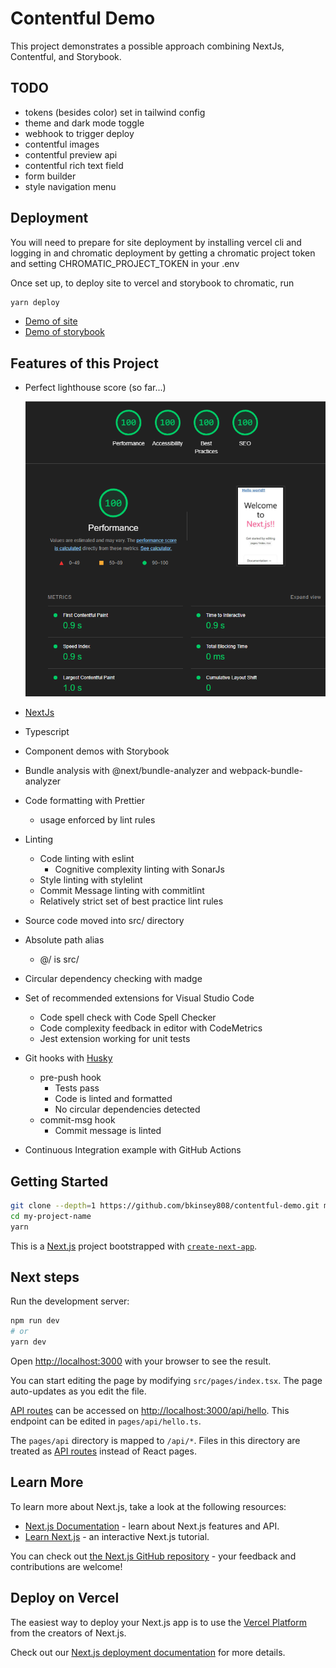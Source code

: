 # Contentful Demo

This project demonstrates a possible approach combining NextJs, Contentful, and Storybook.

## TODO

- tokens (besides color) set in tailwind config
- theme and dark mode toggle
- webhook to trigger deploy
- contentful images
- contentful preview api
- contentful rich text field
- form builder
- style navigation menu

## Deployment

You will need to prepare for site deployment by installing vercel cli and logging in and chromatic deployment by getting a chromatic project token and setting CHROMATIC_PROJECT_TOKEN in your .env

Once set up, to deploy site to vercel and storybook to chromatic, run

```bash
yarn deploy
```

- [Demo of site](https://bk-contentful-demo.vercel.app/)
- [Demo of storybook](https://62d2a7d38e711fa97ff596f5-tdwfycngrk.chromatic.com/)

## Features of this Project

- Perfect lighthouse score (so far...)

  ![](/lighthouse.png)

- [NextJs](https://nextjs.org/)
- Typescript
- Component demos with Storybook
- Bundle analysis with @next/bundle-analyzer and webpack-bundle-analyzer
- Code formatting with Prettier
  - usage enforced by lint rules
- Linting
  - Code linting with eslint
    - Cognitive complexity linting with SonarJs
  - Style linting with stylelint
  - Commit Message linting with commitlint
  - Relatively strict set of best practice lint rules
- Source code moved into src/ directory
- Absolute path alias
  - @/ is src/
- Circular dependency checking with madge
- Set of recommended extensions for Visual Studio Code
  - Code spell check with Code Spell Checker
  - Code complexity feedback in editor with CodeMetrics
  - Jest extension working for unit tests
- Git hooks with [Husky](https://typicode.github.io/husky)
  - pre-push hook
    - Tests pass
    - Code is linted and formatted
    - No circular dependencies detected
  - commit-msg hook
    - Commit message is linted
- Continuous Integration example with GitHub Actions

## Getting Started

```bash
git clone --depth=1 https://github.com/bkinsey808/contentful-demo.git my-project-name
cd my-project-name
yarn
```

This is a [Next.js](https://nextjs.org/) project bootstrapped with [`create-next-app`](https://github.com/vercel/next.js/tree/canary/packages/create-next-app).

## Next steps

Run the development server:

```bash
npm run dev
# or
yarn dev
```

Open [http://localhost:3000](http://localhost:3000) with your browser to see the result.

You can start editing the page by modifying `src/pages/index.tsx`. The page auto-updates as you edit the file.

[API routes](https://nextjs.org/docs/api-routes/introduction) can be accessed on [http://localhost:3000/api/hello](http://localhost:3000/api/hello). This endpoint can be edited in `pages/api/hello.ts`.

The `pages/api` directory is mapped to `/api/*`. Files in this directory are treated as [API routes](https://nextjs.org/docs/api-routes/introduction) instead of React pages.

## Learn More

To learn more about Next.js, take a look at the following resources:

- [Next.js Documentation](https://nextjs.org/docs) - learn about Next.js features and API.
- [Learn Next.js](https://nextjs.org/learn) - an interactive Next.js tutorial.

You can check out [the Next.js GitHub repository](https://github.com/vercel/next.js/) - your feedback and contributions are welcome!

## Deploy on Vercel

The easiest way to deploy your Next.js app is to use the [Vercel Platform](https://vercel.com/new?utm_medium=default-template&filter=next.js&utm_source=create-next-app&utm_campaign=create-next-app-readme) from the creators of Next.js.

Check out our [Next.js deployment documentation](https://nextjs.org/docs/deployment) for more details.
